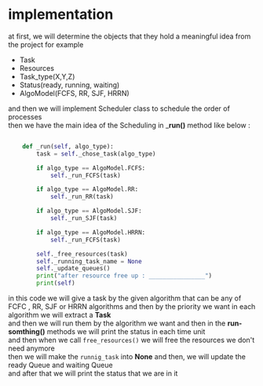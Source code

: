 # implementation 
at first, we will determine the objects that they hold a meaningful idea from the project for example
<br>
- Task
- Resources
- Task_type(X,Y,Z)
- Status(ready, running, waiting)
- AlgoModel(FCFS, RR, SJF, HRRN)

and then we will implement Scheduler class to schedule the order of processes 
<br>
then we have the main idea of the Scheduling in ___run()__ method like below :

```python

    def _run(self, algo_type):
        task = self._chose_task(algo_type)

        if algo_type == AlgoModel.FCFS:
            self._run_FCFS(task)

        if algo_type == AlgoModel.RR:
            self._run_RR(task)

        if algo_type == AlgoModel.SJF:
            self._run_SJF(task)

        if algo_type == AlgoModel.HRRN:
            self._run_FCFS(task)

        self._free_resources(task)
        self._running_task_name = None
        self._update_queues()
        print("after resource free up : ________________")
        print(self)
```

in this code we will give a task by the given algorithm that can be any of FCFC , RR, SJF or HRRN algorithms 
and then by the priority we want in each algorithm we will extract a __Task__ 
<br>
and then we will run them by the algorithm we want
and then in the __run-somthing()__ methods we will print the status in each time unit 
<br>
and then when we call `free_resources()` we will free the resources we don't need anymore
<br>
then we will make the `runnig_task` into __None__ and then, we will update the ready Queue and waiting Queue
<br>
and after that we will print the status that we are in it